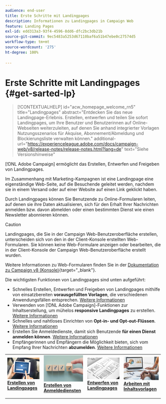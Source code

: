 ```yaml
---
audience: end-user
title: Erste Schritte mit Landingpages
description: Informationen zu Landingpages in Campaign Web
feature: Landing Pages
exl-id: edd313a3-93f4-4596-8dd6-dfc2bc3db21b
source-git-commit: 9ec5483a5253d67110baf6a51b47ebe0c27574d5
workflow-type: tm+mt
source-wordcount: '275'
ht-degree: 100%

---
```


# Erste Schritte mit Landingpages {#get-sarted-lp}

>[!CONTEXTUALHELP]
>id="acw_homepage_welcome_rn5"
>title="Landingpages"
>abstract="Entdecken Sie das neue Landingpage-Erlebnis. Erstellen, entwerfen und teilen Sie sofort Landingpages, um Ihre Benutzer und Benutzerinnen auf Online-Webseiten weiterzuleiten, auf denen Sie anhand integrierter Vorlagen Nutzungsszenarios für Akquise, Abonnement/Abmeldung und Blockierungsliste verwalten können."
>additional-url="https://experienceleague.adobe.com/docs/campaign-web/v8/release-notes/release-notes.html?lang=de" text="Siehe Versionshinweise"

[!DNL Adobe Campaign] ermöglicht das Erstellen, Entwerfen und Freigeben von Landingpages.

Im Zusammenhang mit Marketing-Kampagnen ist eine Landingpage eine eigenständige Web-Seite, auf die Besuchende geleitet werden, nachdem sie in einem Versand oder auf einer Website auf einen Link geklickt haben.

Durch Landingpages können Sie Benutzende zu Online-Formularen leiten, auf denen sie ihre Daten aktualisieren, sich für den Erhalt Ihrer Nachrichten anmelden bzw. davon abmelden oder einen bestimmten Dienst wie einen Newsletter abonnieren können.

>[!CAUTION]
>
>Landingpages, die Sie in der Campaign Web-Benutzeroberfläche erstellen, unterscheiden sich von den in der Client-Konsole erstellten Web-Formularen. Sie können keine Web-Formulare anzeigen oder bearbeiten, die in der Client-Konsole der Campaign Web-Benutzeroberfläche erstellt wurden.
>
>Weitere Informationen zu Web-Formularen finden Sie in der [Dokumentation zu Campaign v8 (Konsole)](https://experienceleague.adobe.com/docs/campaign/campaign-v8/content/webapps.html?lang=de){target="_blank"}.

Die wichtigsten Funktionen von Landingpages sind unten aufgeführt:

* Schnelles Erstellen, Entwerfen und Freigeben von Landingpages mithilfe von einsatzbereiten **vorausgefüllten Vorlagen**, die verschiedenen Anwendungsfällen entsprechen. [Weitere Informationen](create-lp.md)
* Verwenden von [!DNL Adobe Campaign]-Funktionen zur Inhaltserstellung, um mühelos **responsive Landingpages** zu erstellen. [Weitere Informationen](lp-content.md)
* Schnelles und nahtloses Einrichten von **Opt-in- und Opt-out-Flüssen**. [Weitere Informationen](lp-use-cases.md)
* Erstellen Sie Anmeldedienste, damit sich Benutzende **für einen Dienst anmelden können**. [Weitere Informationen](lp-use-cases.md#lp-subscription)
* Empfängerinnen und Empfängern die Möglichkeit bieten, sich vom Empfang Ihrer Nachrichten **abzumelden**. [Weitere Informationen](lp-use-cases.md#lp-unsubscription)
  <!--Send a **confirmation email** upon opt-in or opt-out.-->

<table style="table-layout:fixed"><tr style="border: 0;">
<td>
<a href="create-lp.md">
<img alt="Lead" src="../assets/do-not-localize/lp-subscription.jpeg">
</a>
<div><a href="create-lp.md"><strong>Erstellen von Landingpages</strong>
</div>
<p>
</td>
<td>
<a href="../audience/manage-services.md">
<img alt="Gelegentlich" src="../assets/do-not-localize/lp-list.jpg">
</a>
<div>
<a href="../audience/manage-services.md"><strong>Erstellen von Anmeldediensten</strong></a>
</div>
<p></td>
<td>
<a href="lp-content.md">
<img alt="Validierung" src="../assets/do-not-localize/lp-design.jpg">
</a>
<div>
<a href="lp-content.md"><strong>Entwerfen von Landingpages</strong></a>
</div>
<p>
</td>
<td>
<a href="lp-templates.md">
<img alt="Validierung" src="../assets/do-not-localize/lp-reporting.jpg">
</a>
<div>
<a href="lp-templates.md"><strong>Arbeiten mit Inhaltsvorlagen</strong></a>
</div>
<p>
</td>
</tr></table>

